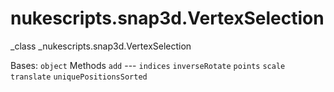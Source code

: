 # nukescripts.snap3d.VertexSelection
_class _nukescripts.snap3d.VertexSelection

Bases: `object`
Methods
`add` ---
`indices`
`inverseRotate`
`points`
`scale`
`translate`
`uniquePositionsSorted`